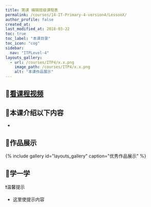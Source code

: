 ```yaml
---
title: 第课 编辑班级课程表
permalink: /courses/14-IT-Primary-4-version4/LessonX/
author_profile: false
created_at: 
last_modified_at: 2018-03-22
toc: true
toc_label: "本课目录"
toc_icon: "cog"
sidebar:
  nav: "ITPLevel-4"
layouts_gallery:
  - url: /courses/ITP4/x.x.png
    image_path: /courses/ITP4/x.x.png
    alt: "本课作品展示"
---
```


## :cinema:[看课程视频](http://study.163.com)
## :mega:本课介绍以下内容
-
## :rainbow:作品展示
{% include gallery id="layouts_gallery" caption="优秀作品展示" %}
## :electric_plug:学一学

:heavy_exclamation_mark:温馨提示
- 这里使提示内容
